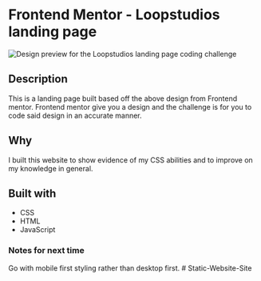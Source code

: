 # Frontend Mentor - Loopstudios landing page

![Design preview for the Loopstudios landing page coding challenge](./design/desktop-preview.jpg)

## Description

This is a landing page built based off the above design from Frontend mentor. Frontend mentor give you a design and the challenge is for you to code said design in an accurate manner.

## Why

I built this website to show evidence of my CSS abilities and to improve on my knowledge in general.

## Built with

- CSS
- HTML
- JavaScript

### Notes for next time

Go with mobile first styling rather than desktop first.
#   S t a t i c - W e b s i t e - S i t e  
 